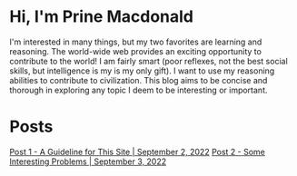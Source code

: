 # Hi, I'm Prine Macdonald  
I'm interested in many things, but my two favorites are learning and reasoning. The world-wide web provides an exciting opportunity to contribute to the world! I am fairly smart (poor reflexes, not the best social skills, but intelligence is my is my only gift). I want to use my reasoning abilities to contribute to civilization. This blog aims to be concise and thorough in exploring any topic I deem to be interesting or important.  
  
# Posts
[Post 1 - A Guideline for This Site | September 2, 2022](Post1)
[Post 2 - Some Interesting Problems | September 3, 2022](Post2)
